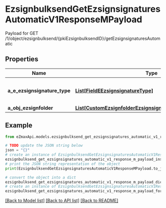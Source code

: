 # EzsignbulksendGetEzsignsignaturesAutomaticV1ResponseMPayload

Payload for GET /1/object/ezsignbulksend/{pkiEzsignbulksendID}/getEzsignsignaturesAutomatic

## Properties

Name | Type | Description | Notes
------------ | ------------- | ------------- | -------------
**a_e_ezsignsignature_type** | [**List[FieldEEzsignsignatureType]**](FieldEEzsignsignatureType.md) | All eEzsignsignatureType contained in the response | 
**a_obj_ezsignfolder** | [**List[CustomEzsignfolderEzsignsignaturesAutomaticResponse]**](CustomEzsignfolderEzsignsignaturesAutomaticResponse.md) |  | 

## Example

```python
from eZmaxApi.models.ezsignbulksend_get_ezsignsignatures_automatic_v1_response_m_payload import EzsignbulksendGetEzsignsignaturesAutomaticV1ResponseMPayload

# TODO update the JSON string below
json = "{}"
# create an instance of EzsignbulksendGetEzsignsignaturesAutomaticV1ResponseMPayload from a JSON string
ezsignbulksend_get_ezsignsignatures_automatic_v1_response_m_payload_instance = EzsignbulksendGetEzsignsignaturesAutomaticV1ResponseMPayload.from_json(json)
# print the JSON string representation of the object
print(EzsignbulksendGetEzsignsignaturesAutomaticV1ResponseMPayload.to_json())

# convert the object into a dict
ezsignbulksend_get_ezsignsignatures_automatic_v1_response_m_payload_dict = ezsignbulksend_get_ezsignsignatures_automatic_v1_response_m_payload_instance.to_dict()
# create an instance of EzsignbulksendGetEzsignsignaturesAutomaticV1ResponseMPayload from a dict
ezsignbulksend_get_ezsignsignatures_automatic_v1_response_m_payload_form_dict = ezsignbulksend_get_ezsignsignatures_automatic_v1_response_m_payload.from_dict(ezsignbulksend_get_ezsignsignatures_automatic_v1_response_m_payload_dict)
```
[[Back to Model list]](../README.md#documentation-for-models) [[Back to API list]](../README.md#documentation-for-api-endpoints) [[Back to README]](../README.md)


